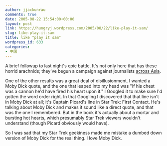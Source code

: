 ```yaml
---
author: jjackunrau
comments: true
date: 2005-08-22 15:54:00+00:00
layout: post
link: https://hungryj.wordpress.com/2005/08/22/like-play-it-sam/
slug: like-play-it-sam
title: like "play it sam"
wordpress_id: 633
categories:
- 中国
---
```


A brief followup to last night's epic battle.  It's not only here that has these horrid arachnids; they've begun a campaign against journalists [across Asia](http://kneuroknut.blogspot.com/2005/08/crawlies-in-weave.html).
  

  
One of the other results was a great deal of disillusionment.  I wanted a Moby Dick quote, and the one that leaped into my head was "If his chest was a cannon he'd have fired his heart upon it."  I Googled it to make sure I'd gotten the word order right.  In that Googling I discovered that that line isn't in Moby Dick at all; it's Captain Picard's line in Star Trek: First Contact.  He's talking about Moby Dick and makes it sound like a direct quote, and that was the one I remembered.  But in the book it's actually about a mortar and bursting hot hearts, which presumably Star Trek viewers wouldn't understand (though Picard obviously would have).
  

  
So I was sad that my Star Trek geekiness made me mistake a dumbed down version of Moby Dick for the real thing.  I love Moby Dick.
